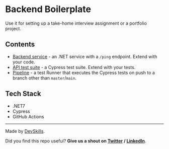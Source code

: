 # Backend Boilerplate

Use it for setting up a take-home interview assignment or a portfolio project.

## Contents

- [Backend service](https://github.com/DevSkillsHQ/backend-boilerplate-dotnet/tree/master/app) - an .NET service with a `/ping` endpoint. Extend with your code.
- [API test suite](https://github.com/DevSkillsHQ/backend-boilerplate-dotnet/blob/master/cypress/integration/backend.spec.js) - a Cypress test suite. Extend with your tests.
- [Pipeline](https://github.com/DevSkillsHQ/backend-boilerplate-dotnet/blob/master/.github/workflows/tests.yml) - a test Runner that executes the Cypress tests on push to a branch other than `master`/`main`.

## Tech Stack

- .NET7
- Cypress
- GitHub Actions

---

Made by [DevSkills](https://devskills.co).

Did you find this repo useful? **Give us a shout on [Twitter](https://twitter.com/DevSkillsHQ) / [LinkedIn](https://www.linkedin.com/company/devskills)**.

